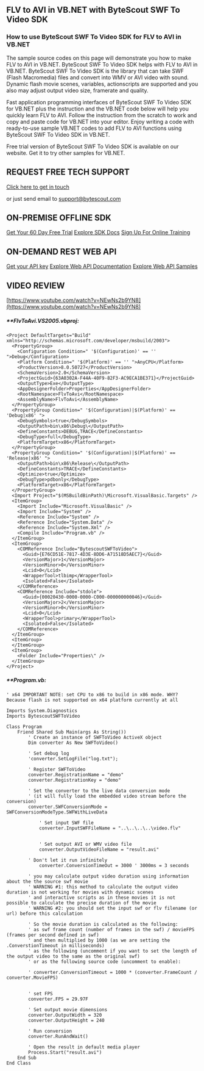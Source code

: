 ## FLV to AVI in VB.NET with ByteScout SWF To Video SDK

### How to use ByteScout SWF To Video SDK for FLV to AVI in VB.NET

The sample source codes on this page will demonstrate you how to make FLV to AVI in VB.NET. ByteScout SWF To Video SDK helps with FLV to AVI in VB.NET. ByteScout SWF To Video SDK is the library that can take SWF (Flash Macromedia) files and convert into WMV or AVI video with sound. Dynamic flash movie scenes, variables, actionscripts are supported and you also may adjust output video size, framerate and quality.

Fast application programming interfaces of ByteScout SWF To Video SDK for VB.NET plus the instruction and the VB.NET code below will help you quickly learn FLV to AVI. Follow the instruction from the scratch to work and copy and paste code for VB.NET into your editor. Enjoy writing a code with ready-to-use sample VB.NET codes to add FLV to AVI functions using ByteScout SWF To Video SDK in VB.NET.

Free trial version of ByteScout SWF To Video SDK is available on our website. Get it to try other samples for VB.NET.

## REQUEST FREE TECH SUPPORT

[Click here to get in touch](https://bytescout.zendesk.com/hc/en-us/requests/new?subject=ByteScout%20SWF%20To%20Video%20SDK%20Question)

or just send email to [support@bytescout.com](mailto:support@bytescout.com?subject=ByteScout%20SWF%20To%20Video%20SDK%20Question) 

## ON-PREMISE OFFLINE SDK 

[Get Your 60 Day Free Trial](https://bytescout.com/download/web-installer?utm_source=github-readme)
[Explore SDK Docs](https://bytescout.com/documentation/index.html?utm_source=github-readme)
[Sign Up For Online Training](https://academy.bytescout.com/)


## ON-DEMAND REST WEB API

[Get your API key](https://pdf.co/documentation/api?utm_source=github-readme)
[Explore Web API Documentation](https://pdf.co/documentation/api?utm_source=github-readme)
[Explore Web API Samples](https://github.com/bytescout/ByteScout-SDK-SourceCode/tree/master/PDF.co%20Web%20API)

## VIDEO REVIEW

[https://www.youtube.com/watch?v=NEwNs2b9YN8](https://www.youtube.com/watch?v=NEwNs2b9YN8)




<!-- code block begin -->

##### ****FlvToAvi.VS2005.vbproj:**
    
```
<Project DefaultTargets="Build" xmlns="http://schemas.microsoft.com/developer/msbuild/2003">
  <PropertyGroup>
    <Configuration Condition=" '$(Configuration)' == '' ">Debug</Configuration>
    <Platform Condition=" '$(Platform)' == '' ">AnyCPU</Platform>
    <ProductVersion>8.0.50727</ProductVersion>
    <SchemaVersion>2.0</SchemaVersion>
    <ProjectGuid>{63A0302A-F44A-40F9-82F3-AC9ECA1BE371}</ProjectGuid>
    <OutputType>Exe</OutputType>
    <AppDesignerFolder>Properties</AppDesignerFolder>
    <RootNamespace>FlvToAvi</RootNamespace>
    <AssemblyName>FlvToAvi</AssemblyName>
  </PropertyGroup>
  <PropertyGroup Condition=" '$(Configuration)|$(Platform)' == 'Debug|x86' ">
    <DebugSymbols>true</DebugSymbols>
    <OutputPath>bin\x86\Debug\</OutputPath>
    <DefineConstants>DEBUG,TRACE</DefineConstants>
    <DebugType>full</DebugType>
    <PlatformTarget>x86</PlatformTarget>
  </PropertyGroup>
  <PropertyGroup Condition=" '$(Configuration)|$(Platform)' == 'Release|x86' ">
    <OutputPath>bin\x86\Release\</OutputPath>
    <DefineConstants>TRACE</DefineConstants>
    <Optimize>true</Optimize>
    <DebugType>pdbonly</DebugType>
    <PlatformTarget>x86</PlatformTarget>
  </PropertyGroup>
  <Import Project="$(MSBuildBinPath)\Microsoft.VisualBasic.Targets" />
  <ItemGroup>
    <Import Include="Microsoft.VisualBasic" />
    <Import Include="System" />
    <Reference Include="System" />
    <Reference Include="System.Data" />
    <Reference Include="System.Xml" />
    <Compile Include="Program.vb" />
  </ItemGroup>
  <ItemGroup>
    <COMReference Include="BytescoutSWFToVideo">
      <Guid>{E76CD51E-7817-4D3E-8DD6-A71518D5AEC7}</Guid>
      <VersionMajor>1</VersionMajor>
      <VersionMinor>0</VersionMinor>
      <Lcid>0</Lcid>
      <WrapperTool>tlbimp</WrapperTool>
      <Isolated>False</Isolated>
    </COMReference>
    <COMReference Include="stdole">
      <Guid>{00020430-0000-0000-C000-000000000046}</Guid>
      <VersionMajor>2</VersionMajor>
      <VersionMinor>0</VersionMinor>
      <Lcid>0</Lcid>
      <WrapperTool>primary</WrapperTool>
      <Isolated>False</Isolated>
    </COMReference>
  </ItemGroup>
  <ItemGroup>
  </ItemGroup>
  <ItemGroup>
    <Folder Include="Properties\" />
  </ItemGroup>
</Project>
```

<!-- code block end -->    

<!-- code block begin -->

##### ****Program.vb:**
    
```
' x64 IMPORTANT NOTE: set CPU to x86 to build in x86 mode. WHY? Because flash is not supported on x64 platform currently at all

Imports System.Diagnostics
Imports BytescoutSWFToVideo

Class Program
	Friend Shared Sub Main(args As String())
		' Create an instance of SWFToVideo ActiveX object
		Dim converter As New SWFToVideo()

		' Set debug log
		'converter.SetLogFile("log.txt");

		' Register SWFToVideo
		converter.RegistrationName = "demo"
		converter.RegistrationKey = "demo"

		' Set the converter to the live data conversion mode
		' (it will fully load the embedded video stream before the conversion)
		converter.SWFConversionMode = SWFConversionModeType.SWFWithLiveData

        	' Set input SWF file
	        converter.InputSWFFileName = "..\..\..\..\video.flv"


	        ' Set output AVI or WMV video file 
        	converter.OutputVideoFileName = "result.avi"

		' Don't let it run infinitely
	        converter.ConversionTimeOut = 3000 ' 3000ms = 3 seconds 

		' you may calculate output video duration using information about the the source swf movie
		' WARNING #1: this method to calculate the output video duration is not working for movies with dynamic scenes 
		' and interactive scripts as in these movies it is not possible to calculate the precise duration of the movie 
		' WARNING #2: you should set the input swf or flv filename (or url) before this calculation

		' So the movie duration is calculated as the following:
		' as swf frame count (number of frames in the swf) / movieFPS (frames per second defined in swf)
		' and then multiplied by 1000 (as we are setting the .ConverstionTimeout in milliseconds)
		' as the following (uncomment if you want to set the length of the output video to the same as the original swf)
		' or as the following source code (uncomment to enable):

		' converter.ConversionTimeout = 1000 * (converter.FrameCount / converter.MovieFPS)


		' set FPS 
		converter.FPS = 29.97F

		' Set output movie dimensions 
		converter.OutputWidth = 320
		converter.OutputHeight = 240

		' Run conversion 
		converter.RunAndWait()

		' Open the result in default media player
        Process.Start("result.avi")
	End Sub
End Class

```

<!-- code block end -->